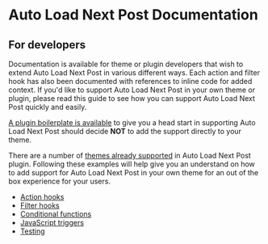 # Auto Load Next Post Documentation

## For developers

Documentation is available for theme or plugin developers that wish to extend Auto Load Next Post in various different ways. Each action and filter hook has also been documented with references to inline code for added context. If you'd like to support Auto Load Next Post in your own theme or plugin, please read this guide to see how you can support Auto Load Next Post quickly and easily.

[A plugin boilerplate is available](https://github.com/autoloadnextpost/alnp-support-boilerplate) to give you a head start in supporting Auto Load Next Post should decide **NOT** to add the support directly to your theme.

There are a number of [themes already supported](https://github.com/autoloadnextpost/auto-load-next-post/tree/master/includes/theme-support) in Auto Load Next Post plugin. Following these examples will help give you an understand on how to add support for Auto Load Next Post in your own theme for an out of the box experience for your users.

 * [Action hooks](https://github.com/autoloadnextpost/alnp-documentation/blob/master/en_US/action-hooks.md)
 * [Filter hooks](https://github.com/autoloadnextpost/alnp-documentation/blob/master/en_US/filter-hooks.md)
 * [Conditional functions](https://github.com/autoloadnextpost/alnp-documentation/blob/master/en_US/conditional-functions.md)
 * [JavaScript triggers](https://github.com/autoloadnextpost/alnp-documentation/blob/master/en_US/javascript-triggers.md)
 * [Testing](https://github.com/autoloadnextpost/alnp-documentation/blob/master/en_US/testing.md)
